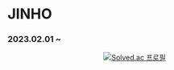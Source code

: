 # JINHO

### 2023.02.01 ~ 

<div align="center">
  
[![Solved.ac
프로필](http://mazassumnida.wtf/api/generate_badge?boj=jinho0547)](https://solved.ac/jinho0547)

</div>
